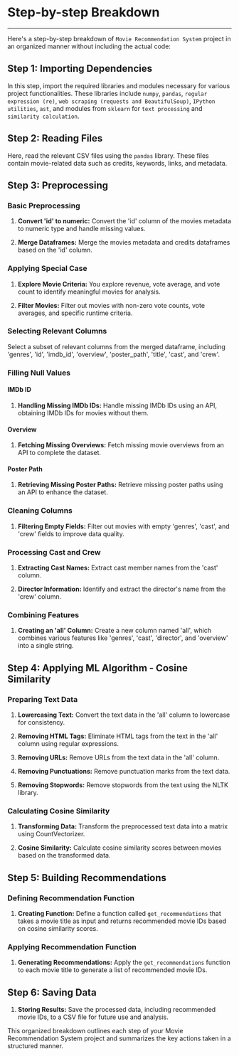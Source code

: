 # Step-by-step Breakdown
---

Here's a step-by-step breakdown of `Movie Recommendation System` project in an organized manner without including the actual code:

## Step 1: Importing Dependencies

In this step, import the required libraries and modules necessary for various project functionalities. These libraries include `numpy`, `pandas`, `regular expression (re)`, `web scraping (requests and BeautifulSoup)`, `IPython utilities`, `ast`, and modules from `sklearn` for `text processing` and `similarity calculation`.

## Step 2: Reading Files

Here, read the relevant CSV files using the `pandas` library. These files contain movie-related data such as credits, keywords, links, and metadata.

## Step 3: Preprocessing

### Basic Preprocessing

1. **Convert 'id' to numeric:** Convert the 'id' column of the movies metadata to numeric type and handle missing values.

2. **Merge Dataframes:** Merge the movies metadata and credits dataframes based on the 'id' column.

### Applying Special Case

1. **Explore Movie Criteria:** You explore revenue, vote average, and vote count to identify meaningful movies for analysis.

2. **Filter Movies:** Filter out movies with non-zero vote counts, vote averages, and specific runtime criteria.

### Selecting Relevant Columns

Select a subset of relevant columns from the merged dataframe, including 'genres', 'id', 'imdb_id', 'overview', 'poster_path', 'title', 'cast', and 'crew'.

### Filling Null Values

#### IMDb ID

1. **Handling Missing IMDb IDs:** Handle missing IMDb IDs using an API, obtaining IMDb IDs for movies without them.

#### Overview

1. **Fetching Missing Overviews:** Fetch missing movie overviews from an API to complete the dataset.

#### Poster Path

1. **Retrieving Missing Poster Paths:** Retrieve missing poster paths using an API to enhance the dataset.

### Cleaning Columns

1. **Filtering Empty Fields:** Filter out movies with empty 'genres', 'cast', and 'crew' fields to improve data quality.

### Processing Cast and Crew

1. **Extracting Cast Names:** Extract cast member names from the 'cast' column.

2. **Director Information:** Identify and extract the director's name from the 'crew' column.

### Combining Features

1. **Creating an 'all' Column:** Create a new column named 'all', which combines various features like 'genres', 'cast', 'director', and 'overview' into a single string.

## Step 4: Applying ML Algorithm - Cosine Similarity

### Preparing Text Data

1. **Lowercasing Text:** Convert the text data in the 'all' column to lowercase for consistency.

2. **Removing HTML Tags:** Eliminate HTML tags from the text in the 'all' column using regular expressions.

3. **Removing URLs:** Remove URLs from the text data in the 'all' column.

4. **Removing Punctuations:** Remove punctuation marks from the text data.

5. **Removing Stopwords:** Remove stopwords from the text using the NLTK library.

### Calculating Cosine Similarity

1. **Transforming Data:** Transform the preprocessed text data into a matrix using CountVectorizer.

2. **Cosine Similarity:** Calculate cosine similarity scores between movies based on the transformed data.

## Step 5: Building Recommendations

### Defining Recommendation Function

1. **Creating Function:** Define a function called `get_recommendations` that takes a movie title as input and returns recommended movie IDs based on cosine similarity scores.

### Applying Recommendation Function

1. **Generating Recommendations:** Apply the `get_recommendations` function to each movie title to generate a list of recommended movie IDs.

## Step 6: Saving Data

1. **Storing Results:** Save the processed data, including recommended movie IDs, to a CSV file for future use and analysis.

This organized breakdown outlines each step of your Movie Recommendation System project and summarizes the key actions taken in a structured manner.
